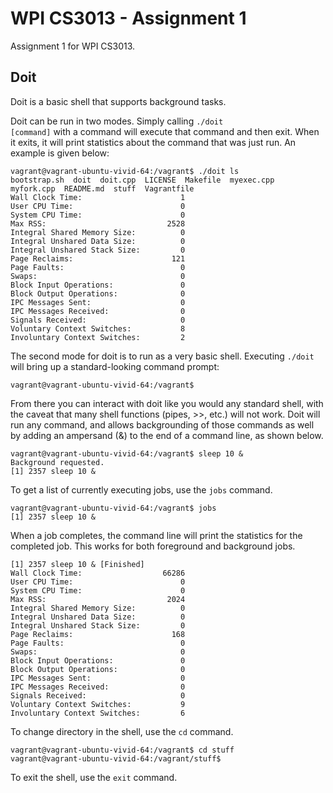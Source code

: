 # WPI CS3013 - Assignment 1
Assignment 1 for WPI CS3013.

## Doit
Doit is a basic shell that supports background tasks.

Doit can be run in two modes. Simply calling <code>./doit [command]</code> with a command will execute that command and then exit. When it exits, it will print statistics about the command that was just run. An example is given below:

    vagrant@vagrant-ubuntu-vivid-64:/vagrant$ ./doit ls
    bootstrap.sh  doit  doit.cpp  LICENSE  Makefile  myexec.cpp  myfork.cpp  README.md  stuff  Vagrantfile
    Wall Clock Time:                      1
    User CPU Time:                        0
    System CPU Time:                      0
    Max RSS:                           2528
    Integral Shared Memory Size:          0
    Integral Unshared Data Size:          0
    Integral Unshared Stack Size:         0
    Page Reclaims:                      121
    Page Faults:                          0
    Swaps:                                0
    Block Input Operations:               0
    Block Output Operations:              0
    IPC Messages Sent:                    0
    IPC Messages Received:                0
    Signals Received:                     0
    Voluntary Context Switches:           8
    Involuntary Context Switches:         2

The second mode for doit is to run as a very basic shell. Executing <code>./doit</code> will bring up a standard-looking command prompt:

    vagrant@vagrant-ubuntu-vivid-64:/vagrant$

From there you can interact with doit like you would any standard shell, with the caveat that many shell functions (pipes, >>, etc.) will not work. Doit will run any command, and allows backgrounding of those commands as well by adding an ampersand (&) to the end of a command line, as shown below.

    vagrant@vagrant-ubuntu-vivid-64:/vagrant$ sleep 10 &
    Background requested.
    [1] 2357 sleep 10 &

To get a list of currently executing jobs, use the <code>jobs</code> command.

    vagrant@vagrant-ubuntu-vivid-64:/vagrant$ jobs
    [1] 2357 sleep 10 &

When a job completes, the command line will print the statistics for the completed job. This works for both foreground and background jobs.

    [1] 2357 sleep 10 & [Finished]
    Wall Clock Time:                  66286
    User CPU Time:                        0
    System CPU Time:                      0
    Max RSS:                           2024
    Integral Shared Memory Size:          0
    Integral Unshared Data Size:          0
    Integral Unshared Stack Size:         0
    Page Reclaims:                      168
    Page Faults:                          0
    Swaps:                                0
    Block Input Operations:               0
    Block Output Operations:              0
    IPC Messages Sent:                    0
    IPC Messages Received:                0
    Signals Received:                     0
    Voluntary Context Switches:           9
    Involuntary Context Switches:         6

To change directory in the shell, use the <code>cd</code> command.

    vagrant@vagrant-ubuntu-vivid-64:/vagrant$ cd stuff
    vagrant@vagrant-ubuntu-vivid-64:/vagrant/stuff$

To exit the shell, use the <code>exit</code> command.

